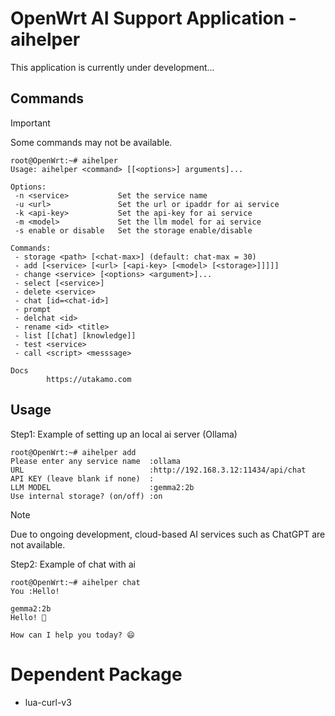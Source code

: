 # OpenWrt AI Support Application - aihelper
This application is currently under development...

## Commands
> [!IMPORTANT]
> Some commands may not be available.

```
root@OpenWrt:~# aihelper
Usage: aihelper <command> [[<options>] arguments]...

Options:
 -n <service>           Set the service name
 -u <url>               Set the url or ipaddr for ai service
 -k <api-key>           Set the api-key for ai service
 -m <model>             Set the llm model for ai service
 -s enable or disable   Set the storage enable/disable

Commands:
 - storage <path> [<chat-max>] (default: chat-max = 30)
 - add [<service> [<url> [<api-key> [<model> [<storage>]]]]]
 - change <service> [<options> <argument>]...
 - select [<service>]
 - delete <service>
 - chat [id=<chat-id>]
 - prompt
 - delchat <id>
 - rename <id> <title>
 - list [[chat] [knowledge]]
 - test <service>
 - call <script> <messsage>

Docs
        https://utakamo.com
```
## Usage
Step1: Example of setting up an local ai server (Ollama) 
```
root@OpenWrt:~# aihelper add
Please enter any service name  :ollama
URL                            :http://192.168.3.12:11434/api/chat
API KEY (leave blank if none)  :
LLM MODEL                      :gemma2:2b
Use internal storage? (on/off) :on
```
> [!NOTE]
> Due to ongoing development, cloud-based AI services such as ChatGPT are not available.

Step2: Example of chat with ai
```
root@OpenWrt:~# aihelper chat
You :Hello!

gemma2:2b
Hello! 👋  

How can I help you today? 😄
```
# Dependent Package
- lua-curl-v3
